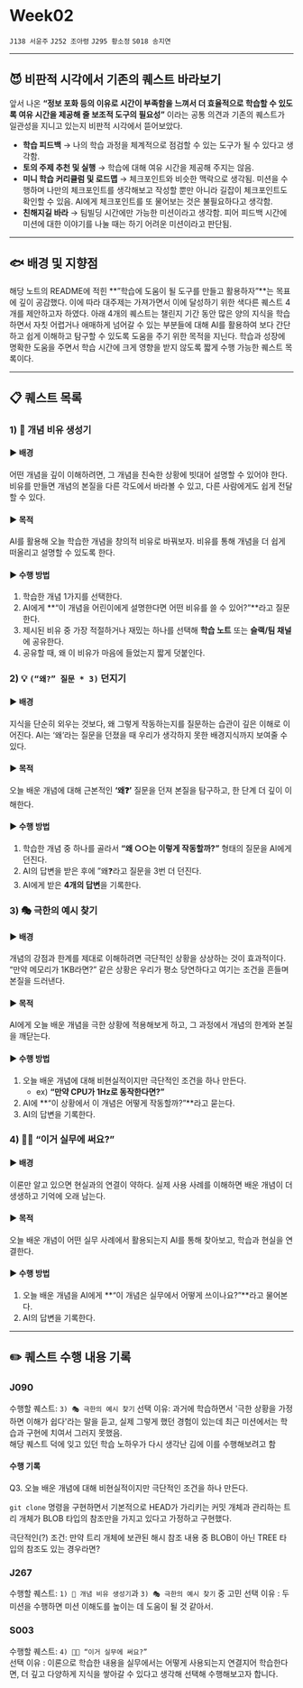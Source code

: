 # Week02

`J138 서윤주` `J252 조아령` `J295 황소정` `S018 송지연`

---
## 😈 비판적 시각에서 기존의 퀘스트 바라보기

앞서 나온 **“정보 포화 등의 이유로 시간이 부족함을 느껴서 더 효율적으로 학습할 수 있도록 여유 시간을 제공해 줄 보조적 도구의 필요성”** 이라는 공통 의견과 기존의 퀘스트가 일관성을 지니고 있는지 비판적 시각에서 뜯어보았다.

* **학습 피드백** → 나의 학습 과정을 체계적으로 점검할 수 있는 도구가 될 수 있다고 생각함.
* **토의 주제 추천 및 실행** → 학습에 대해 여유 시간을 제공해 주지는 않음.
* **미니 학습 커리큘럼 및 로드맵** → 체크포인트와 비슷한 맥락으로 생각됨. 미션을 수행하며 나만의 체크포인트를 생각해보고 작성할 뿐만 아니라 길잡이 체크포인트도 확인할 수 있음. AI에게 체크포인트를 또 물어보는 것은 불필요하다고 생각함.
* **친해지길 바라** → 팀빌딩 시간에만 가능한 미션이라고 생각함. 피어 피드백 시간에 미션에 대한 이야기를 나눌 때는 하기 어려운 미션이라고 판단됨.

---
## 🐟 배경 및 지향점
  해당 노트의 README에 적힌 **”학습에 도움이 될 도구를 만들고 활용하자”**는 목표에 깊이 공감했다. 이에 따라 대주제는 가져가면서 이에 달성하기 위한 색다른 퀘스트 4개를 제안하고자 하였다.
  아래 4개의 퀘스트는 챌린지 기간 동안 많은 양의 지식을 학습하면서 자칫 어렵거나 애매하게 넘어갈 수 있는 부분들에 대해 AI를 활용하여 보다 간단하고 쉽게 이해하고 탐구할 수 있도록 도움을 주기 위한 목적을 지닌다.
   학습과 성장에 명확한 도움을 주면서 학습 시간에 크게 영향을 받지 않도록 짧게 수행 가능한 퀘스트 목록이다.

---

## 📋 퀘스트 목록
### 1) 🎨 개념 비유 생성기
#### ▶︎ 배경
어떤 개념을 깊이 이해하려면, 그 개념을 친숙한 상황에 빗대어 설명할 수 있어야 한다. 비유를 만들면 개념의 본질을 다른 각도에서 바라볼 수 있고, 다른 사람에게도 쉽게 전달할 수 있다.
#### ▶︎ 목적
AI를 활용해 오늘 학습한 개념을 창의적 비유로 바꿔보자. 비유를 통해 개념을 더 쉽게 떠올리고 설명할 수 있도록 한다.
#### ▶︎ 수행 방법
1) 학습한 개념 1가지를 선택한다.
2) AI에게 **“이 개념을 어린이에게 설명한다면 어떤 비유를 쓸 수 있어?”**라고 질문한다.
3) 제시된 비유 중 가장 적절하거나 재밌는 하나를 선택해 **학습 노트** 또는 **슬랙/팀 채널**에 공유한다.
4) 공유할 때, 왜 이 비유가 마음에 들었는지 짧게 덧붙인다.

### 2) 💡 `(“왜?” 질문 * 3)` 던지기
#### ▶︎ 배경
지식을 단순히 외우는 것보다, 왜 그렇게 작동하는지를 질문하는 습관이 깊은 이해로 이어진다. AI는 ‘왜’라는 질문을 던졌을 때 우리가 생각하지 못한 배경지식까지 보여줄 수 있다.
#### ▶︎ 목적
오늘 배운 개념에 대해 근본적인 **‘왜❓’** 질문을 던져 본질을 탐구하고, 한 단계 더 깊이 이해한다.
#### ▶︎ 수행 방법
1) 학습한 개념 중 하나를 골라서 **“왜 ○○는 이렇게 작동할까?”** 형태의 질문을 AI에게 던진다.
2) AI의 답변을 받은 후에 ”왜❓라고 질문을 3번 더 던진다.
3) AI에게 받은 **4개의 답변**을 기록한다.

### 3) 🎭 극한의 예시 찾기
#### ▶︎ 배경
개념의 강점과 한계를 제대로 이해하려면 극단적인 상황을 상상하는 것이 효과적이다. “만약 메모리가 1KB라면?” 같은 상황은 우리가 평소 당연하다고 여기는 조건을 흔들며 본질을 드러낸다.
#### ▶︎ 목적
AI에게 오늘 배운 개념을 극한 상황에 적용해보게 하고, 그 과정에서 개념의 한계와 본질을 깨닫는다.
#### ▶︎ 수행 방법
1) 오늘 배운 개념에 대해 비현실적이지만 극단적인 조건을 하나 만든다.
   * ex) **“만약 CPU가 1Hz로 동작한다면?”**
2) AI에 **“이 상황에서 이 개념은 어떻게 작동할까?”**라고 묻는다.
3) AI의 답변을 기록한다.

### 4) 🧑‍🔬 “이거 실무에 써요?”
#### ▶︎ 배경
이론만 알고 있으면 현실과의 연결이 약하다. 실제 사용 사례를 이해하면 배운 개념이 더 생생하고 기억에 오래 남는다.
#### ▶︎ 목적
오늘 배운 개념이 어떤 실무 사례에서 활용되는지 AI를 통해 찾아보고, 학습과 현실을 연결한다.
#### ▶︎ 수행 방법
1) 오늘 배운 개념을 AI에게 **“이 개념은 실무에서 어떻게 쓰이나요?”**라고 물어본다.
2) AI의 답변을 기록한다.

---
## ✏️ 퀘스트 수행 내용 기록
### J090
수행할 퀘스트: `3) 🎭 극한의 예시 찾기`
선택 이유: 과거에 학습하면서 '극한 상황을 가정하면 이해가 쉽다'라는 말을 듣고, 실제 그렇게 했던 경험이 있는데 최근 미션에서는 학습과 구현에 치여서 그러지 못했음.   
해당 퀘스트 덕에 잊고 있던 학습 노하우가 다시 생각난 김에 이를 수행해보려고 함
#### 수행 기록
Q3. 오늘 배운 개념에 대해 비현실적이지만 극단적인 조건을 하나 만든다.   

`git clone` 명령을 구현하면서 기본적으로 HEAD가 가리키는 커밋 개체과 관리하는 트리 개체가 BLOB 타입의 참조만을 가지고 있다고 가정하고 구현했다.   

극단적인(?) 조건: 만약 트리 개체에 보관된 해시 참조 내용 중 BLOB이 아닌 TREE 타입의 참조도 있는 경우라면?

### J267
수행할 퀘스트: `1) 🎨 개념 비유 생성기`과 `3) 🎭 극한의 예시 찾기` 중 고민
선택 이유 : 두 미션을 수행하면 미션 이해도를 높이는 데 도움이 될 것 같아서.
### S003
수행할 퀘스트: `4) 🧑‍🔬 “이거 실무에 써요?”`   
선택 이유 : 이론으로 학습한 내용을 실무에서는 어떻게 사용되는지 연결지어 학습한다면, 더 깊고 다양하게 지식을 쌓아갈 수 있다고 생각해 
선택해 수행해보고자 합니다.


